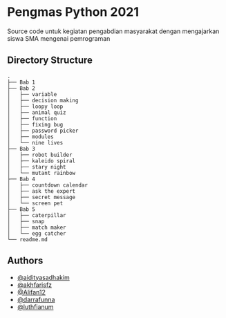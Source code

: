 
# Pengmas Python 2021

Source code untuk kegiatan pengabdian masyarakat dengan mengajarkan siswa SMA mengenai pemrograman

## Directory Structure
    .
    ├── Bab 1
    ├── Bab 2 
    │   ├── variable
    │   ├── decision making
    │   ├── loopy loop
    │   ├── animal quiz
    │   ├── function
    │   ├── fixing bug
    │   ├── password picker
    │   ├── modules
    │   └── nine lives
    ├── Bab 3 
    │   ├── robot builder
    │   ├── kaleido spiral
    │   ├── stary night
    │   └── mutant rainbow
    ├── Bab 4 
    │   ├── countdown calendar
    │   ├── ask the expert
    │   ├── secret message
    │   └── screen pet
    ├── Bab 5 
    │   ├── caterpillar
    │   ├── snap
    │   ├── match maker
    │   └── egg catcher   
    └── readme.md
## Authors

- [@aidityasadhakim](https://github.com/AidityasAdhakim)
- [@akhfarisfz](https://github.com/akhfarisfz)
- [@Alifan12](https://github.com/Alifan12)
- [@darrafunna](https://github.com/darrafunna)
- [@luthfianum](https://github.com/luthfianum)

